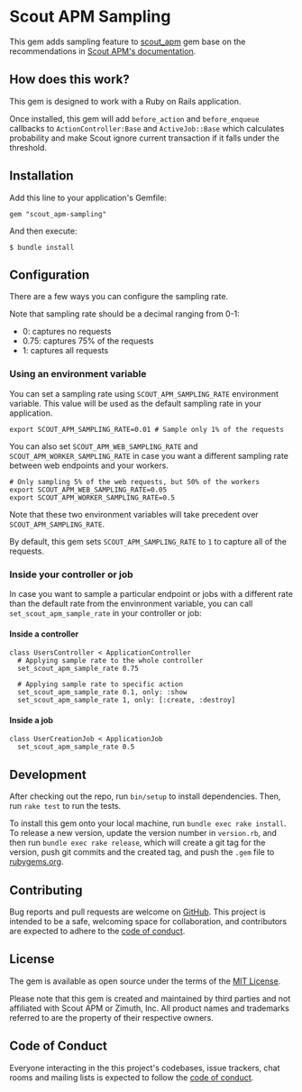 # Scout APM Sampling

This gem adds sampling feature to [scout\_apm][1] gem
base on the recommendations in [Scout APM's documentation][2].

[1]: https://github.com/scoutapp/scout_apm_ruby
[2]: https://docs.scoutapm.com/#sampling-web-requests

## How does this work?

This gem is designed to work with a Ruby on Rails application.

Once installed, this gem will add `before_action` and `before_enqueue` callbacks
to `ActionController:Base` and `ActiveJob::Base` which calculates probability
and make Scout ignore current transaction if it falls under the threshold.

## Installation

Add this line to your application's Gemfile:

    gem "scout_apm-sampling"

And then execute:

    $ bundle install

## Configuration

There are a few ways you can configure the sampling rate.

Note that sampling rate should be a decimal ranging from 0-1:

* 0: captures no requests
* 0.75: captures 75% of the requests
* 1: captures all requests

### Using an environment variable

You can set a sampling rate using `SCOUT_APM_SAMPLING_RATE` environment variable.
This value will be used as the default sampling rate in your application.

    export SCOUT_APM_SAMPLING_RATE=0.01 # Sample only 1% of the requests

You can also set `SCOUT_APM_WEB_SAMPLING_RATE` and
`SCOUT_APM_WORKER_SAMPLING_RATE` in case you want a different sampling rate
between web endpoints and your workers.

    # Only sampling 5% of the web requests, but 50% of the workers
    export SCOUT_APM_WEB_SAMPLING_RATE=0.05
    export SCOUT_APM_WORKER_SAMPLING_RATE=0.5

Note that these two environment variables will take precedent over
`SCOUT_APM_SAMPLING_RATE`.

By default, this gem sets `SCOUT_APM_SAMPLING_RATE` to `1` to capture all of
the requests.

### Inside your controller or job

In case you want to sample a particular endpoint or jobs with a different rate
than the default rate from the envinronment variable, you can call
`set_scout_apm_sample_rate` in your controller or job:

#### Inside a controller

    class UsersController < ApplicationController
      # Applying sample rate to the whole controller
      set_scout_apm_sample_rate 0.75

      # Applying sample rate to specific action
      set_scout_apm_sample_rate 0.1, only: :show
      set_scout_apm_sample_rate 1, only: [:create, :destroy]

#### Inside a job

    class UserCreationJob < ApplicationJob
      set_scout_apm_sample_rate 0.5

## Development

After checking out the repo, run `bin/setup` to install dependencies. Then, run
`rake test` to run the tests.

To install this gem onto your local machine, run `bundle exec rake install`. To
release a new version, update the version number in `version.rb`, and then run
`bundle exec rake release`, which will create a git tag for the version, push
git commits and the created tag, and push the `.gem` file to
[rubygems.org](https://rubygems.org).

## Contributing

Bug reports and pull requests are welcome on
[GitHub](https://github.com/sikachu/scout_apm-sampling). This project is
intended to be a safe, welcoming space for collaboration, and contributors are
expected to adhere to the
[code of conduct](https://github.com/sikachu/scout_apm-sampling/blob/main/CODE_OF_CONDUCT.md).

## License

The gem is available as open source under the terms of the
[MIT License](https://opensource.org/licenses/MIT).

Please note that this gem is created and maintained by third parties and not
affiliated with Scout APM or Zimuth, Inc. All product names and trademarks
referred to are the property of their respective owners. 

## Code of Conduct

Everyone interacting in the this project's codebases, issue
trackers, chat rooms and mailing lists is expected to follow the
[code of conduct](https://github.com/sikachu/scout_apm-sampling/blob/main/CODE_OF_CONDUCT.md).

